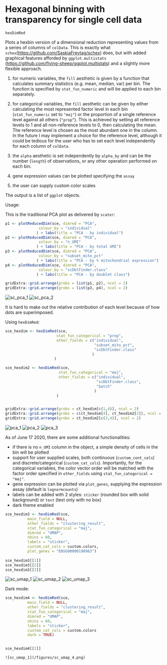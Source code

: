 # Hexagonal binning with transparency for single cell data


`hexDimRed`


Plots a hexbin version of a dimensional reduction representing values from a series of columns of `colData`.
This is exactly what `schex`(https://github.com/SaskiaFreytag/schex) does, but with added graphical features afforded by `ggplot.multistats` (https://github.com/flying-sheep/ggplot.multistats) and a slightly more flexible approach.

1) for numeric variables, the `fill` aesthetic is given by a function that calculates summary statistics (e.g. mean, median, var) per bin. The function is specified by `stat_fun_numeric` and will be applied to each bin separately.

2) for categorical variables, the `fill` aesthetic can be given by either calculating the most represented factor level in each bin (`stat_fun_numeric` set to `"maj"`) or the proportion of a single reference level against all others (`"prop“`). This is achieved by setting all reference levels to 1 and all non-reference levels to 0, then calculating the mean. The reference level is chosen as the most abundant one in the column. In the future I may implement a choice for the reference level, although it could be tedious for the user who has to set each level independently for each column of `colData`.

3) the `alpha` aesthetic is set independently by `alpha_by` and can be the number (`length`) of observations, or any other operation performed on each bin.

4) gene expression values can be plotted specifying the `assay`

5) the user can supply custom color scales

The output is a list of `ggplot` objects.

Usage:

This is the traditional PCA plot as delivered by `scater`:

```r
p1 <- plotReducedDim(sce, dimred = "PCA", 
               colour_by = "individual"
              ) + labs(title = "PCA - by individual")
p2 <- plotReducedDim(sce, dimred = "PCA", 
               colour_by = "n_UMI"
              ) + labs(title = "PCA - by total UMI")
p3 <- plotReducedDim(sce, dimred = "PCA", 
               colour_by = "subset_mito_pct"
              ) + labs(title = "PCA - by % mitochondrial expression")
p4 <- plotReducedDim(sce, dimred = "PCA", 
               colour_by = "scDblFinder.class"
              ) + labs(title = "PCA - by doublet class")

gridExtra::grid.arrange(grobs = list(p1, p2), ncol = 2)
gridExtra::grid.arrange(grobs = list(p3, p4), ncol = 2)
```

![sc_pca_1](/figures/sc_pca1.png)
![sc_pca_2](/figures/sc_pca2.png)


It is hard to make out the relative contribution of each level because of how dots are superimposed.


Using `hexDimRed`:


```r
sce_hexdim <- hexDimRed(sce, 
                       stat_fun_categorical = "prop", 
                       other_fields = c("individual", 
                                        "subset_mito_pct", 
                                        "scDblFinder.class"
                                       )
                      )

sce_hexdim2 <- hexDimRed(sce, 
                        stat_fun_categorical = "maj", 
                        other_fields = c("individual", 
                                         "scDblFinder.class",
                                         "batch"
                                        )
                       )


gridExtra::grid.arrange(grobs = ct_hexdim[c(1,4)], ncol = 2)
gridExtra::grid.arrange(grobs = c(ct_hexdim[4], ct_hexdim2[2]), ncol = 2)
gridExtra::grid.arrange(grobs = ct_hexdim2[c(3,4)], ncol = 2)
```

![pca_1](/figures/pca1.png)
![pca_2](/figures/pca2.png)
![pca_3](/figures/pca3.png)

As of June 17 2020, there are some additional functionalities:

- if there is no `n_UMI` column in the object, a simple density of cells in the bin will be plotted
- support for user supplied scales, both continuous (`custom_cont_cols`) and discrete/categorical (`custom_cat_cols`). Importantly, for the categorical variables, the color vector order will be matched with the factor order specified in `other_fields` using `stat_fun_categorical = "maj"`.
- gene expression can be plotted via `plot_genes`, supplying the expression assay (default is `lognormcounts`)
- labels can be added with 2 styles: `sticker` (rounded box with solid background) or `text` (text only with no box)
- dark theme enabled

```r
sce_hexdim3 <- hexDimRed(sce, 
          main_field = NULL,
          other_fields = "clustering_result", 
          stat_fun_categorical = "maj", 
          dimred = "UMAP", 
          nbins = 60,
          labels = "sticker",
          custom_cat_cols = custom.colors,
          plot_genes = "ENSG00000198963")
          
sce_hexdim3[[1]]
sce_hexdim3[[2]]
sce_hexdim3[[3]]
```
![sc_umap_1](/figures/sc_umap_1.png)
![sc_umap_2](/figures/sc_umap_2.png)
![sc_umap_3](/figures/sc_umap_3.png)


Dark mode:

```r
sce_hexdim4 <- hexDimRed(sce, 
          main_field = NULL,
          other_fields = "clustering_result", 
          stat_fun_categorical = "maj", 
          dimred = "UMAP", 
          nbins = 60,
          labels = "sticker",
          custom_cat_cols = custom.colors
          dark = TRUE)
          

sce_hexdim4[[2]]
```
```
![sc_umap_1](/figures/sc_umap_4.png)
